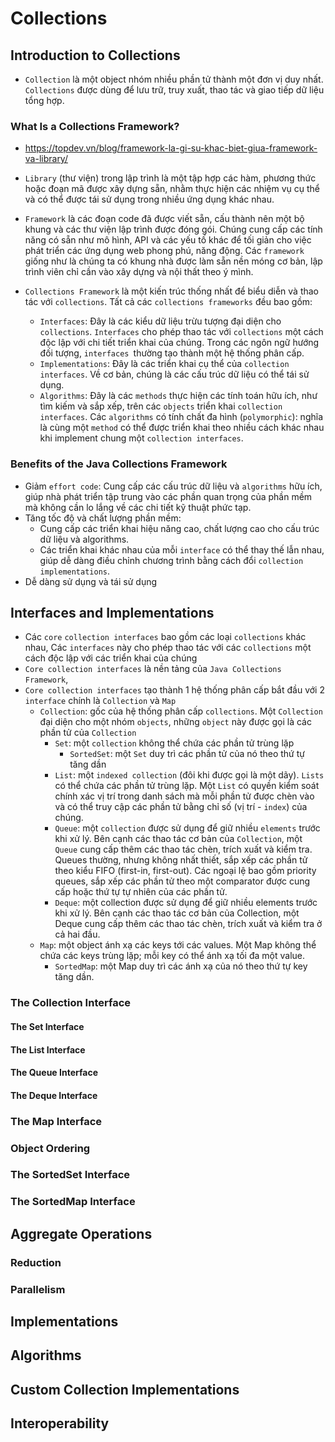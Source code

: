# Collections
 
## Introduction to Collections
+ `Collection` là một object nhóm nhiều phần tử thành một đơn vị duy nhất. `Collections` được dùng để lưu trữ, truy xuất, thao tác và giao tiếp dữ liệu tổng hợp.
### What Is a Collections Framework?
+ https://topdev.vn/blog/framework-la-gi-su-khac-biet-giua-framework-va-library/
+ `Library` (thư viện) trong lập trình là một tập hợp các hàm, phương thức hoặc đoạn mã được xây dựng sẵn, nhằm thực hiện các nhiệm vụ cụ thể và có thể được tái sử dụng trong nhiều ứng dụng khác nhau.
+ `Framework` là các đoạn code đã được viết sẵn, cấu thành nên một bộ khung và các thư viện lập trình được đóng gói. Chúng cung cấp các tính năng có sẵn như mô hình, API và các yếu tố khác để tối giản cho việc phát triển các ứng dụng web phong phú, năng động. Các `framework` giống như là chúng ta có khung nhà được làm sẵn nền móng cơ bản, lập trình viên chỉ cần vào xây dựng và nội thất theo ý mình.
 
+ `Collections Framework` là một kiến trúc thống nhất để biểu diễn và thao tác với `collections`. Tất cả các `collections frameworks` đều bao gồm:
    + `Interfaces`: Đây là các kiểu dữ liệu trừu tượng đại diện cho `collections`. `Interfaces` cho phép thao tác với `collections` một cách độc lập với chi tiết triển khai của chúng. Trong các ngôn ngữ hướng đối tượng, `interfaces `thường tạo thành một hệ thống phân cấp.
    + `Implementations`: Đây là các triển khai cụ thể của `collection interfaces`. Về cơ bản, chúng là các cấu trúc dữ liệu có thể tái sử dụng.
    + `Algorithms`: Đây là các `methods` thực hiện các tính toán hữu ích, như tìm kiếm và sắp xếp, trên các `objects` triển khai `collection interfaces`. Các `algorithms` có tính chất đa hình (`polymorphic`): nghĩa là cùng một `method` có thể được triển khai theo nhiều cách khác nhau khi implement chung một
     `collection interfaces`.
 
### Benefits of the Java Collections Framework
+ Giảm `effort code`: Cung cấp các cấu trúc dữ liệu và `algorithms` hữu ích, giúp nhà phát triển tập trung vào các phần quan trọng của phần mềm mà không cần lo lắng về các chi tiết kỹ thuật phức tạp.
+ Tăng tốc độ và chất lượng phần mềm:
    + Cung cấp các triển khai hiệu năng cao, chất lượng cao cho cấu trúc dữ liệu và algorithms.
    + Các triển khai khác nhau của mỗi `interface` có thể thay thế lẫn nhau, giúp dễ dàng điều chỉnh chương trình bằng cách đổi `collection implementations`.
+ Dễ dàng sử dụng và tái sử dụng
 
## Interfaces and Implementations
+ Các `core` `collection interfaces` bao gồm các loại `collections` khác nhau, Các `interfaces` này cho phép thao tác với các `collections` một cách độc lập với các triển khai của chúng
+ `Core collection interfaces` là nền tảng của `Java Collections Framework`,
+ `Core collection interfaces` tạo thành 1 hệ thống phân cấp bắt đầu với 2  `interface` chính là `Collection` và `Map`
    + `Collection`: gốc của hệ thống phân cấp `collections`. Một `Collection` đại diện cho một nhóm `objects`, những `object` này được gọi là các phần tử của `Collection`
        + `Set`: một `collection` không thể chứa các phần tử trùng lặp
            + `SortedSet`: một `Set` duy trì các phần tử của nó theo thứ tự tăng dần
        + `List`: một `indexed collection` (đôi khi được gọi là một dãy). `Lists` có thể chứa các phần tử trùng lặp. Một `List` có quyền kiểm soát chính xác vị trí trong danh sách mà mỗi phần tử được chèn vào và có thể truy cập các phần tử bằng chỉ số (vị trí - `index`)  của chúng.
        + `Queue`: một `collection` được sử dụng để giữ nhiều `elements` trước khi xử lý. Bên cạnh các thao tác cơ bản của `Collection`, một `Queue` cung cấp thêm các thao tác chèn, trích xuất và kiểm tra. Queues thường, nhưng không nhất thiết, sắp xếp các phần tử theo kiểu FIFO (first-in, first-out). Các ngoại lệ bao gồm priority queues, sắp xếp các phần tử theo một comparator được cung cấp hoặc thứ tự tự nhiên của các phần tử.
        + `Deque`: một collection được sử dụng để giữ nhiều elements trước khi xử lý. Bên cạnh các thao tác cơ bản của Collection, một Deque cung cấp thêm các thao tác chèn, trích xuất và kiểm tra ở cả hai đầu.
    + `Map`: một object ánh xạ các keys tới các values. Một Map không thể chứa các keys trùng lặp; mỗi key có thể ánh xạ tối đa một value.
        + `SortedMap`: một Map duy trì các ánh xạ của nó theo thứ tự key tăng dần.
### The Collection Interface
 
#### The Set Interface
#### The List Interface
#### The Queue Interface
#### The Deque Interface
 
### The Map Interface
### Object Ordering
### The SortedSet Interface
### The SortedMap Interface
 
## Aggregate Operations
### Reduction
### Parallelism
 
## Implementations
## Algorithms
## Custom Collection Implementations
## Interoperability